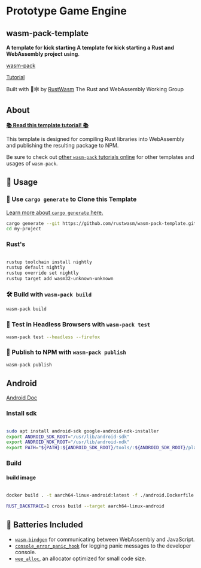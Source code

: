 # Prototype Game Engine

## wasm-pack-template

**A template for kick starting A template for kick starting a Rust and WebAssembly project using**.

[wasm-pack](https://github.com/rustwasm/wasm-pack)

[Tutorial]

Built with 🦀🕸 by [RustWasm] The Rust and WebAssembly Working Group

[Tutorial]: https://rustwasm.github.io/docs/wasm-pack/tutorials/npm-browser-packages/index.html

[RustWasm]: https://rustwasm.github.io/

## About

[**📚 Read this template tutorial! 📚**][template-docs]

This template is designed for compiling Rust libraries into WebAssembly and
publishing the resulting package to NPM.

Be sure to check out [other `wasm-pack` tutorials online][tutorials] for other
templates and usages of `wasm-pack`.

[tutorials]: https://rustwasm.github.io/docs/wasm-pack/tutorials/index.html
[template-docs]: https://rustwasm.github.io/docs/wasm-pack/tutorials/npm-browser-packages/index.html

## 🚴 Usage

### 🐑 Use `cargo generate` to Clone this Template

[Learn more about `cargo generate` here.](https://github.com/ashleygwilliams/cargo-generate)

```sh
cargo generate --git https://github.com/rustwasm/wasm-pack-template.git --name my-project
cd my-project
```

### Rust's

```sh

rustup toolchain install nightly
rustup default nightly
rustup override set nightly
rustup target add wasm32-unknown-unknown

```

### 🛠️ Build with `wasm-pack build`

```sh
wasm-pack build
```

### 🔬 Test in Headless Browsers with `wasm-pack test`

```sh
wasm-pack test --headless --firefox
```

### 🎁 Publish to NPM with `wasm-pack publish`

```sh
wasm-pack publish
```

## Android

[Android Doc](https://github.com/rust-windowing/android-ndk-rs)

### Install sdk

```sh

sudo apt install android-sdk google-android-ndk-installer
export ANDROID_SDK_ROOT="/usr/lib/android-sdk"
export ANDROID_NDK_ROOT="/usr/lib/android-ndk"
export PATH="${PATH}:${ANDROID_SDK_ROOT}/tools/:${ANDROID_SDK_ROOT}/platform-tools/"
```

### Build

#### build image

```sh

docker build . -t aarch64-linux-android:latest -f ./android.Dockerfile

```

```sh
RUST_BACKTRACE=1 cross build --target aarch64-linux-android
```

## 🔋 Batteries Included

* [`wasm-bindgen`](https://github.com/rustwasm/wasm-bindgen) for communicating
  between WebAssembly and JavaScript.
* [`console_error_panic_hook`](https://github.com/rustwasm/console_error_panic_hook)
  for logging panic messages to the developer console.
* [`wee_alloc`](https://github.com/rustwasm/wee_alloc), an allocator optimized
  for small code size.
